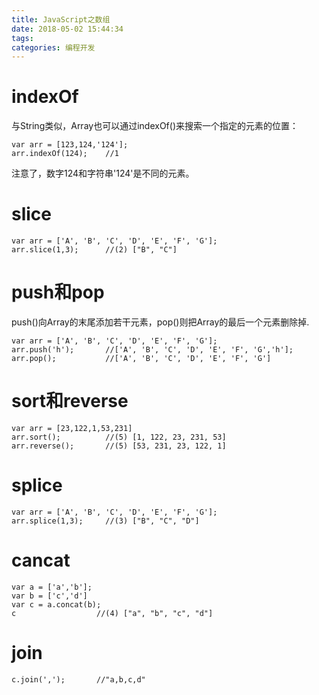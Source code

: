 ```yaml
---
title: JavaScript之数组
date: 2018-05-02 15:44:34
tags:
categories: 编程开发
---
```


# indexOf

与String类似，Array也可以通过indexOf()来搜索一个指定的元素的位置：

```
var arr = [123,124,'124'];
arr.indexOf(124);    //1
```

注意了，数字124和字符串'124'是不同的元素。

# slice

```
var arr = ['A', 'B', 'C', 'D', 'E', 'F', 'G'];
arr.slice(1,3);      //(2) ["B", "C"]

```


# push和pop

push()向Array的末尾添加若干元素，pop()则把Array的最后一个元素删除掉.

```
var arr = ['A', 'B', 'C', 'D', 'E', 'F', 'G'];
arr.push('h');       //['A', 'B', 'C', 'D', 'E', 'F', 'G','h'];
arr.pop();           //['A', 'B', 'C', 'D', 'E', 'F', 'G']
```

# sort和reverse

```
var arr = [23,122,1,53,231]
arr.sort();          //(5) [1, 122, 23, 231, 53]
arr.reverse();       //(5) [53, 231, 23, 122, 1]
```

# splice

```
var arr = ['A', 'B', 'C', 'D', 'E', 'F', 'G'];
arr.splice(1,3);     //(3) ["B", "C", "D"]
```

# cancat

```
var a = ['a','b'];
var b = ['c','d']
var c = a.concat(b);
c                  //(4) ["a", "b", "c", "d"]
```

# join

```
c.join(',');       //"a,b,c,d"
```